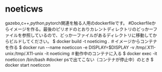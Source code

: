 # noeticws
gazebo,c++,python,pytorch関連を触る人用のdockerfileです。
#Dockerfileからイメージを作る。最後のピリオドのとおりカレントディレクトリのどっかーファイルを参照しているので、どっかーファイルがあるディレクトリに移動してからビルドしてください。
$ docker build -t noeticimg .
＃イメージからコンテナを作る
$ docker run --name noeticcon -e DISPLAY=$DISPLAY -v /tmp/.X11-unix:/tmp/.X11-unix -it noeticimg
＃動作中のコンテナに入る
$ docker exec -it noeticcon /bin/bash
#docker psで出てこない（コンテナが停止中）のとき
$ docker start noeticcon 
